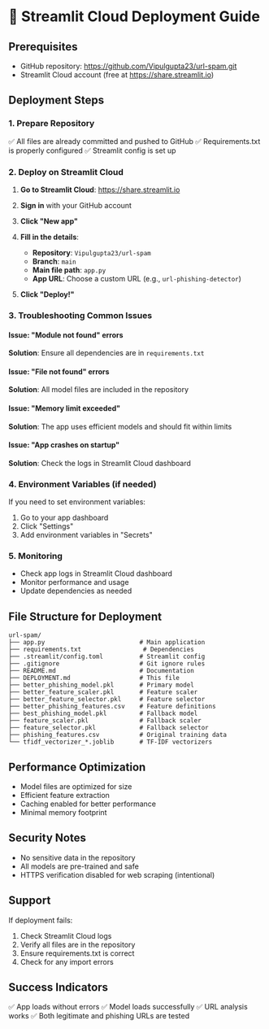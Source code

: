 # 🚀 Streamlit Cloud Deployment Guide

## Prerequisites
- GitHub repository: https://github.com/Vipulgupta23/url-spam.git
- Streamlit Cloud account (free at https://share.streamlit.io)

## Deployment Steps

### 1. Prepare Repository
✅ All files are already committed and pushed to GitHub
✅ Requirements.txt is properly configured
✅ Streamlit config is set up

### 2. Deploy on Streamlit Cloud

1. **Go to Streamlit Cloud**: https://share.streamlit.io
2. **Sign in** with your GitHub account
3. **Click "New app"**
4. **Fill in the details**:
   - **Repository**: `Vipulgupta23/url-spam`
   - **Branch**: `main`
   - **Main file path**: `app.py`
   - **App URL**: Choose a custom URL (e.g., `url-phishing-detector`)

5. **Click "Deploy!"**

### 3. Troubleshooting Common Issues

#### Issue: "Module not found" errors
**Solution**: Ensure all dependencies are in `requirements.txt`

#### Issue: "File not found" errors
**Solution**: All model files are included in the repository

#### Issue: "Memory limit exceeded"
**Solution**: The app uses efficient models and should fit within limits

#### Issue: "App crashes on startup"
**Solution**: Check the logs in Streamlit Cloud dashboard

### 4. Environment Variables (if needed)
If you need to set environment variables:
1. Go to your app dashboard
2. Click "Settings"
3. Add environment variables in "Secrets"

### 5. Monitoring
- Check app logs in Streamlit Cloud dashboard
- Monitor performance and usage
- Update dependencies as needed

## File Structure for Deployment
```
url-spam/
├── app.py                          # Main application
├── requirements.txt                 # Dependencies
├── .streamlit/config.toml          # Streamlit config
├── .gitignore                      # Git ignore rules
├── README.md                       # Documentation
├── DEPLOYMENT.md                   # This file
├── better_phishing_model.pkl       # Primary model
├── better_feature_scaler.pkl       # Feature scaler
├── better_feature_selector.pkl     # Feature selector
├── better_phishing_features.csv    # Feature definitions
├── best_phishing_model.pkl         # Fallback model
├── feature_scaler.pkl              # Fallback scaler
├── feature_selector.pkl            # Fallback selector
├── phishing_features.csv           # Original training data
└── tfidf_vectorizer_*.joblib       # TF-IDF vectorizers
```

## Performance Optimization
- Model files are optimized for size
- Efficient feature extraction
- Caching enabled for better performance
- Minimal memory footprint

## Security Notes
- No sensitive data in the repository
- All models are pre-trained and safe
- HTTPS verification disabled for web scraping (intentional)

## Support
If deployment fails:
1. Check Streamlit Cloud logs
2. Verify all files are in the repository
3. Ensure requirements.txt is correct
4. Check for any import errors

## Success Indicators
✅ App loads without errors
✅ Model loads successfully
✅ URL analysis works
✅ Both legitimate and phishing URLs are tested
